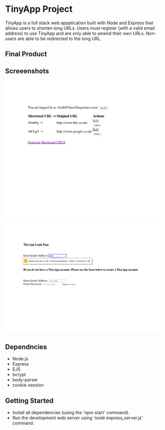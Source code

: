 # TinyApp Project

TinyApp is a full stack web appplication built with Node and Express that allows users to shorten long URLs.
Users must register (with a valid email address) to use TinyApp and are only able to amend their own URLs.
Non-users are able to be redirected to the long URL.

## Final Product


## Screeenshots
!["Screenshot of the URLs page"](https://github.com/Rothyr/tinyApp/blob/master/docs/tinyApp-Urls-Page.png)
!["Screenshot of the login page, with a notice requiring a valid email address"](https://github.com/Rothyr/tinyApp/blob/master/docs/tinyApp-Login-Page.png)

## Dependncies
- Node.js
- Express
- EJS
- bcrypt
- body-parser
- cookie-session

## Getting Started
- Install all dependencies (using the 'npm start' command).
- Run the development web server using 'node express_server.js' command.
